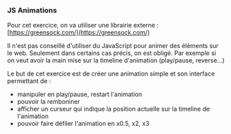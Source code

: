 ### JS Animations

Pour cet exercice, on va utiliser une librairie externe : [https://greensock.com/](https://greensock.com/)

Il n'est pas conseillé d'utiliser du JavaScript pour animer des éléments sur le web.
Seulement dans certains cas précis, on est obligé. Par exemple si on veut avoir la main mise 
sur la timeline d'animation (play/pause, reverse...)

Le but de cet exercice est de créer une animation simple et son interface permettant de :
- manipuler en play/pause, restart l'animation
- pouvoir la remboniner
- afficher un curseur qui indique la position actuelle sur la timeline de l'animation
- pouvoir faire défiler l'animation en x0.5, x2, x3